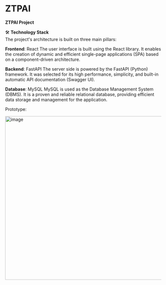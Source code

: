 # ZTPAI
**ZTPAI Project**

🛠️ **Technology Stack**  
The project's architecture is built on three main pillars:

**Frontend**: React The user interface is built using the React library. It enables the creation of dynamic and efficient single-page applications (SPA) based on a component-driven architecture.

**Backend**: FastAPI The server side is powered by the FastAPI (Python) framework. It was selected for its high performance, simplicity, and built-in automatic API documentation (Swagger UI).

**Database**: MySQL MySQL is used as the Database Management System (DBMS). It is a proven and reliable relational database, providing efficient data storage and management for the application.

Prototype:

<img width="1011" height="529" alt="image" src="https://github.com/user-attachments/assets/69e8e996-0b5a-4173-b002-cda21f402f65" />

